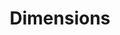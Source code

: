 ---
bigquery: https://console.cloud.google.com/bigquery?p=covid-19-dimensions-ai&page=table&d=data&t=publications
contributors: Digital Science, https://www.digital-science.com/
cost: Free for personal, non-commercial use.
description: Dimensions contains more than 100 million publications, ranging from
  articles published in scholarly journals, books and book chapters, to preprints
  and conference proceedings. All publications are contextualized with linked data
  sets, funding, publications, patents, clinical trials, and policy documents. You
  can also view associated categories, funders, institutions, and researcher profiles.
documentation: https://docs.dimensions.ai/bigquery/index.html
last_edit: 04/12/2022, 16:01:54
location: https://www.dimensions.ai/products/free/
maintained_by: Digital Science, https://www.digital-science.com/
schema_fields:
- clinical_trial_ids
- foa_number
- kind
- associated_publication_doi
- mesh_headings
- interventions
- end_year
- associated_publication_id
- date_print
- date_normal
- funding_cny
- cpc
- description
- associated_publication_arxiv_id
- funder_org_state_codes
- address
- established
- inventor_names
- original_title
- acknowledgements
- associated_publication_pmid
- wikipedia_url
- book_title
- isbn
- editors
- associated_grant_ids
- name
- registry
- filing_status
- book_series_title
- category_uoa
- linkout
- repository_url
- jurisdiction
- category_icrp_cso
- language
- researcher_ids
- funder_org_acronyms
- supporting_grant_ids
- priority_date
- funder_countries
- funding_gbp
- citation_string
- funder_orgs
- reference_ids
- funder_org
- category_for
- date_inserted
- funding_details
- email_address
- embargo_date
- family_members_ids
- category_sdg
- ipcr
- labels
- abstract
- investigators
- pmcid
- patent_ids
- grant_number
- publication_ids
- parent_id
- funding_amount
- funding_jpy
- aliases
- publication_date
- year
- research_org_countries
- category_rcdc
- pmid
- id
- assignee_orgs
- subtitles
- resulting_publication_ids
- category_hrcs_rac
- source_id
- relationships
- volume
- original_assignee
- funding_nzd
- gender
- citations
- funder_org_cities
- citations_count
- category_hrcs_hc
- funding_currency
- current_assignee
- expiration_date
- assignee_countries
- license
- application_number
- open_access_categories_v2
- types
- type
- pages
- proceedings_title
- categories
- acronyms
- date
- journal_lists
- external_ids
- funding_cad
- filing_year
- granted_year
- funding_chf
- brief_title
- active_years
- resulting_publication_doi
- family_id
- end_date
- repository_id
- legal_status
- open_access_categories
- conference
- priority_year
- category_icrp_ct
- phase
- metrics
- funding_usd
- category_bra
- date_online
- funder_org_countries
- created_date
- filing_date
- arxiv_id
- altmetrics
- original_assignee_countries
- funding_aud
- funding_eur
- publisher
- date_modified
- acronym
- journal
- legal_events
- start_date
- issue
- mesh_terms
- family_count
- authors
- repository_name
- research_org_country_names
- research_org_city_names
- publication_year
- date_imported_gbq
- conditions
- research_org_state_codes
- eisbn
- title
- organisation_details
- research_orgs
- doi
- research_org_cities
- original_assignee_orgs
- concepts
- expiration_year
- current_assignee_countries
- granted_date
- cited_by_ids
- research_org_state_names
- category_hra
- start_year
- current_assignee_orgs
- links
- status
- original_abstract
shortname: dimensions
tags:
- scholarly literature
- patents
- funding
- clinical trials
- academic profiles
terms_of_use: 'Use of both the Dimensions COVID-19 dataset and full Dimensions dataset
  are subject to the Dimensions Terms of use: https://www.dimensions.ai/policies-terms-legal '
title: Dimensions
uuid: dcff88bd-fe6b-4fdb-8159-809bf9d7bc1c
---